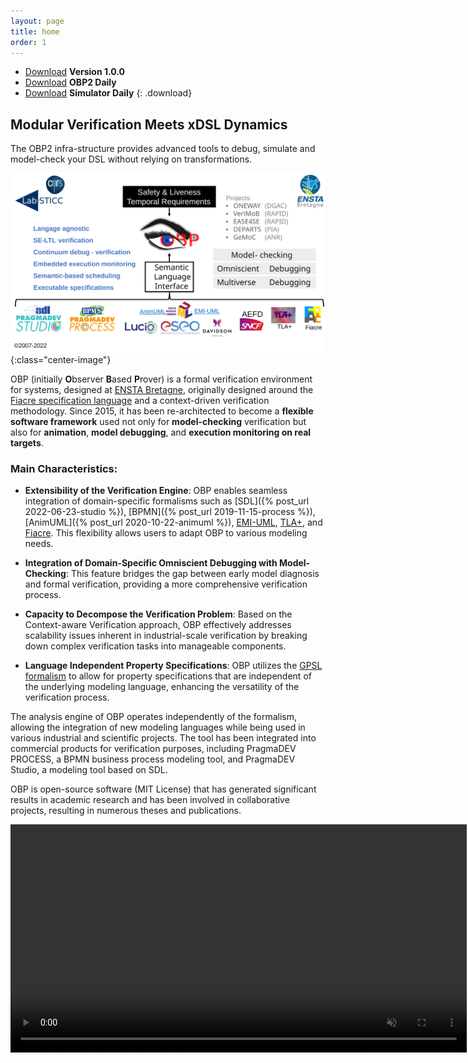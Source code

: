 ```yaml
---
layout: page
title: home
order: 1
---
```


- [Download](http://mocs-artefacts.ensta-bretagne.fr/OBP2/v1.0.0-21_12_13/obp2-1.0.0.zip)
**Version 1.0.0**
- [Download](http://mocs-artefacts.ensta-bretagne.fr/OBP2/v1.0.0-21_12_13/obp2-1.0.0.zip)
**OBP2 Daily**
- [Download](http://mocs-artefacts.ensta-bretagne.fr/OBP2/v1.0.0-21_12_13/obp2-simulator-1.0.0.zip)
**Simulator Daily**
{: .download}

## **Modular Verification Meets xDSL Dynamics**

The OBP2 infra-structure provides advanced tools to debug, simulate and model-check your DSL without relying on transformations.

![Overview](/images/220624_overview.svg){:class="center-image"}

OBP (initially **O**bserver **B**ased **P**rover) is a formal verification environment for systems, designed at [ENSTA Bretagne](https://www.ensta-bretagne.fr/en), originally designed around the [Fiacre specification language](https://projects.laas.fr/fiacre/index.php) and a context-driven verification methodology. Since 2015, it has been re-architected to become a **flexible software framework** used not only for **model-checking** verification but also for **animation**, **model debugging**, and **execution monitoring on real targets**.

### Main Characteristics:

- **Extensibility of the Verification Engine**: OBP enables seamless integration of domain-specific formalisms such as [SDL]({% post_url 2022-06-23-studio %}), [BPMN]({% post_url 2019-11-15-process %}), [AnimUML]({% post_url 2020-10-22-animuml %}), [EMI-UML](bare-metal-uml), [TLA+](https://lamport.azurewebsites.net/tla/tla.html), and [Fiacre]((https://projects.laas.fr/fiacre/index.php)). This flexibility allows users to adapt OBP to various modeling needs.

- **Integration of Domain-Specific Omniscient Debugging with Model-Checking**: This feature bridges the gap between early model diagnosis and formal verification, providing a more comprehensive verification process.

- **Capacity to Decompose the Verification Problem**: Based on the Context-aware Verification approach, OBP effectively addresses scalability issues inherent in industrial-scale verification by breaking down complex verification tasks into manageable components.

- **Language Independent Property Specifications**: OBP utilizes the [GPSL formalism](gpsl) to allow for property specifications that are independent of the underlying modeling language, enhancing the versatility of the verification process.

The analysis engine of OBP operates independently of the formalism, allowing the integration of new modeling languages while being used in various industrial and scientific projects. The tool has been integrated into commercial products for verification purposes, including PragmaDEV PROCESS, a BPMN business process modeling tool, and PragmaDEV Studio, a modeling tool based on SDL.

OBP is open-source software (MIT License) that has generated significant results in academic research and has been involved in collaborative projects, resulting in numerous theses and publications.

<video src="/images/obp2/demo.mp4" width="730px" autoplay loop muted playsinline class="center-image"></video>
